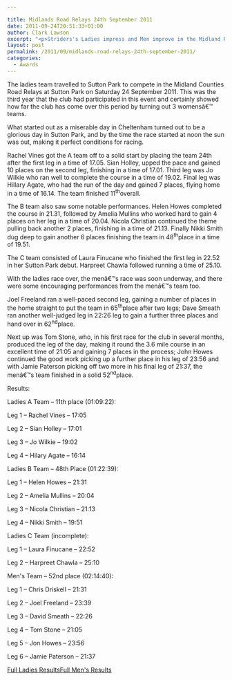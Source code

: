 ```yaml
---

title: Midlands Road Relays 24th September 2011
date: 2011-09-24T20:51:33+01:00
author: Clark Lawson
excerpt: "<p>Striders's Ladies impress and Men improve in the Midland Road Relays at Sutton Park. (More photos added!)</p>"
layout: post
permalink: /2011/09/midlands-road-relays-24th-september-2011/
categories:
  - Awards
---
```

</p> 

The ladies team travelled to Sutton Park to compete in the Midland Counties Road Relays at Sutton Park on Saturday 24 September 2011. This was the third year that the club had participated in this event and certainly showed how far the club has come over this period by turning out 3 womensâ€™ teams. 

What started out as a miserable day in Cheltenham turned out to be a glorious day in Sutton Park, and by the time the race started at noon the sun was out, making it perfect conditions for racing.

Rachel Vines got the A team off to a solid start by placing the team 24th after the first leg in a time of 17.05. Sian Holley, upped the pace and gained 10 places on the second leg, finishing in a time of 17.01. Third leg was Jo Wilkie who ran well to complete the course in a time of 19.02. Final leg was Hillary Agate, who had the run of the day and gained 7 places, flying home in a time of 16.14. The team finished 11<sup>th</sup>overall.

The B team also saw some notable performances. Helen Howes completed the course in 21.31, followed by Amelia Mullins who worked hard to gain 4 places on her leg in a time of 20.04. Nicola Christian continued the theme pulling back another 2 places, finishing in a time of 21.13. Finally Nikki Smith dug deep to gain another 6 places finishing the team in 48<sup>th</sup>place in a time of 19.51.

The C team consisted of Laura Finucane who finished the first leg in 22.52 in her Sutton Park debut. Harpreet Chawla followed running a time of 25.10.

With the ladies race over, the menâ€™s race was soon underway, and there were some encouraging performances from the menâ€™s team too.

Joel Freeland ran a well-paced second leg, gaining a number of places in the home straight to put the team in 65<sup>th</sup>place after two legs; Dave Smeath ran another well-judged leg in 22:26 leg to gain a further three places and hand over in 62<sup>nd</sup>place.

Next up was Tom Stone, who, in his first race for the club in several months, produced the leg of the day, making it round the 3.6 mile course in an excellent time of 21:05 and gaining 7 places in the process; John Howes continued the good work picking up a further place in his leg of 23:56 and with Jamie Paterson picking off two more in his final leg of 21:37, the menâ€™s team finished in a solid 52<sup>nd</sup>place.

Results:

Ladies A Team &#8211; 11th place (01:09:22):

Leg 1 &#8211; Rachel Vines &#8211; 17:05

Leg 2 &#8211; Sian Holley &#8211; 17:01

Leg 3 &#8211; Jo Wilkie &#8211; 19:02

Leg 4 &#8211; Hilary Agate &#8211; 16:14

Ladies B Team &#8211; 48th Place (01:22:39):

Leg 1 &#8211; Helen Howes &#8211; 21:31

Leg 2 &#8211; Amelia Mullins &#8211; 20:04

Leg 3 &#8211; Nicola Christian &#8211; 21:13

Leg 4 &#8211; Nikki Smith &#8211; 19:51

Ladies C Team (incomplete):

Leg 1 &#8211; Laura Finucane &#8211; 22:52

Leg 2 &#8211; Harpreet Chawla &#8211; 25:10

Men's Team &#8211; 52nd place (02:14:40):

Leg 1 &#8211; Chris Driskell &#8211; 21:31

Leg 2 &#8211; Joel Freeland &#8211; 23:39

Leg 3 &#8211; David Smeath &#8211; 22:26

Leg 4 &#8211; Tom Stone &#8211; 21:05

Leg 5 &#8211; Jon Howes &#8211; 23:56

Leg 6 &#8211; Jamie Paterson &#8211; 21:37

<a href="http://www.clcstriders-runningclub.co.uk/images/documents/midlandswomens11.pdf" target="_blank" rel="nofollow">Full Ladies Results</a><a href="http://www.clcstriders-runningclub.co.uk/images/documents/midlandsmens11.pdf" target="_blank" rel="nofollow">Full Men's Results</a>

